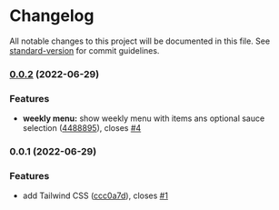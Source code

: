 # Changelog

All notable changes to this project will be documented in this file. See [standard-version](https://github.com/conventional-changelog/standard-version) for commit guidelines.

### [0.0.2](https://github.com/kricsi14/lunch/compare/v0.0.1...v0.0.2) (2022-06-29)


### Features

* **weekly menu:** show weekly menu with items ans optional sauce selection ([4488895](https://github.com/kricsi14/lunch/commit/44888955bbf07707f2fc2627e539818ae0bcebad)), closes [#4](https://github.com/kricsi14/lunch/issues/4)

### 0.0.1 (2022-06-29)


### Features

* add Tailwind CSS ([ccc0a7d](https://github.com/kricsi14/lunch/commit/ccc0a7dec4e37b5eef1070061853e8aa3728983d)), closes [#1](https://github.com/kricsi14/lunch/issues/1)
